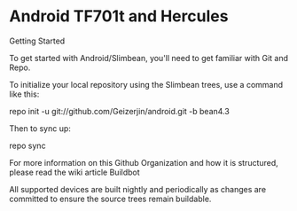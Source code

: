 Android TF701t and Hercules
=======

Getting Started

To get started with Android/Slimbean, you'll need to get familiar with Git and Repo.

To initialize your local repository using the Slimbean trees, use a command like this:

repo init -u git://github.com/Geizerjin/android.git -b bean4.3

Then to sync up:

repo sync


For more information on this Github Organization and how it is structured, please read the wiki article
Buildbot

All supported devices are built nightly and periodically as changes are committed to ensure the source trees remain buildable.
